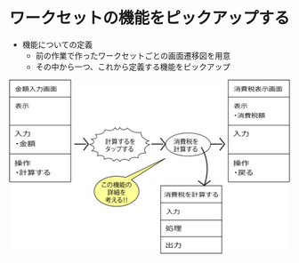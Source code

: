 # ワークセットの機能をピックアップする

* 機能についての定義
    * 前の作業で作ったワークセットごとの画面遷移図を用意
    * その中から一つ、これから定義する機能をピックアップ

![pickup](image/pickup.png)
